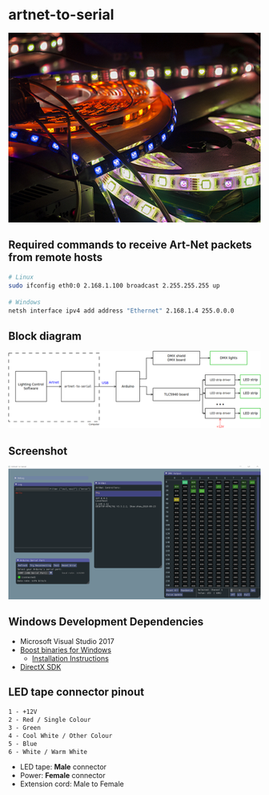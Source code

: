 # artnet-to-serial

![Coloured LED strips connected to power suply](docs/ledstrips.jpg "artnet-to-serial usage example with LED strips")

## Required commands to receive Art-Net packets from remote hosts
```bash
# Linux
sudo ifconfig eth0:0 2.168.1.100 broadcast 2.255.255.255 up

# Windows
netsh interface ipv4 add address "Ethernet" 2.168.1.4 255.0.0.0
```

## Block diagram
![Block diagram: Lighting control Software to artnet-to-serial to Arduino to DMX board and TLC5940 board. DMX board to DMX lights. TLC5940 to LED strip controllers to LED strips.](docs/diagram.png?raw=true "artnet-to-serial block diagram")

## Screenshot
![screenshot of the program](screenshot.png)

## Windows Development Dependencies
- Microsoft Visual Studio 2017
- [Boost binaries for Windows](https://www.boost.org/users/download/)
  - [Installation Instructions](https://www.boost.org/doc/libs/1_67_0/more/getting_started/windows.html#build-from-the-visual-studio-ide)
- [DirectX SDK](https://www.microsoft.com/en-us/download/details.aspx?id=6812)

## LED tape connector pinout
```
1 - +12V
2 - Red / Single Colour
3 - Green
4 - Cool White / Other Colour
5 - Blue
6 - White / Warm White
```

- LED tape: **Male** connector
- Power: **Female** connector
- Extension cord: Male to Female
